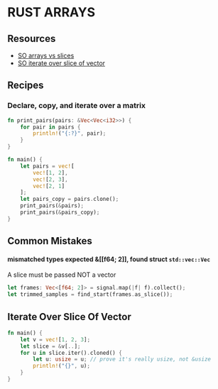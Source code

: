 # RUST ARRAYS

## Resources

- [SO arrays vs slices](https://stackoverflow.com/questions/27554838/what-is-the-difference-between-vecstruct-and-struct)
- [SO iterate over slice of vector](https://stackoverflow.com/questions/40613725/iterating-over-a-slices-values-instead-of-references-in-rust/40613870)


## Recipes

### Declare, copy, and iterate over a matrix

```rust
fn print_pairs(pairs: &Vec<Vec<i32>>) {
    for pair in pairs {
        println!("{:?}", pair);
    }
}

fn main() {
    let pairs = vec![
        vec![1, 2],
        vec![2, 3],
        vec![2, 1]
    ];
    let pairs_copy = pairs.clone();
    print_pairs(&pairs);
    print_pairs(&pairs_copy);
}
```

## Common Mistakes

#### mismatched types expected &[[f64; 2]], found struct `std::vec::Vec`

A slice must be passed NOT a vector

```rust
let frames: Vec<[f64; 2]> = signal.map(|f| f).collect();
let trimmed_samples = find_start(frames.as_slice());
```

## Iterate Over Slice Of Vector

```rust
fn main() {
    let v = vec![1, 2, 3];
    let slice = &v[..];
    for u in slice.iter().cloned() {
        let u: usize = u; // prove it's really usize, not &usize
        println!("{}", u);
    }
}
```
